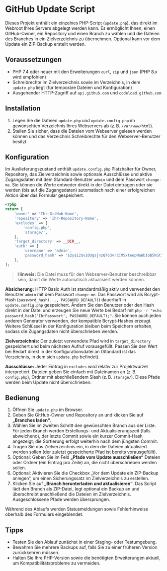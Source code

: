 # GitHub Update Script

Dieses Projekt enthält ein einzelnes PHP-Script (`update.php`), das direkt im Webroot Ihres Servers abgelegt werden kann. Es ermöglicht Ihnen, einen GitHub-Owner, ein Repository und einen Branch zu wählen und die Dateien des Branches in ein Zielverzeichnis zu übernehmen. Optional kann vor dem Update ein ZIP-Backup erstellt werden.

## Voraussetzungen
- PHP 7.4 oder neuer mit den Erweiterungen `curl`, `zip` und `json` (PHP 8.x wird empfohlen)
- Schreibrechte im Zielverzeichnis sowie im Verzeichnis, in dem `update.php` liegt (für temporäre Dateien und Konfiguration)
- Ausgehender HTTP-Zugriff auf `api.github.com` und `codeload.github.com`

## Installation
1. Legen Sie die Dateien `update.php` und `update.config.php` im gewünschten Verzeichnis Ihres Webservers ab (z. B. `/var/www/html`).
2. Stellen Sie sicher, dass die Dateien vom Webserver gelesen werden können und das Verzeichnis Schreibrechte für den Webserver-Benutzer besitzt.

## Konfiguration
Im Auslieferungszustand enthält `update.config.php` Platzhalter für Owner, Repository, das Zielverzeichnis sowie optionale Ausschlüsse und aktive Zugangsdaten mit dem Standard-Benutzer `admin` und dem Passwort `change-me`. Sie können die Werte entweder direkt in der Datei eintragen oder sie werden (bis auf die Zugangsdaten) automatisch nach einer erfolgreichen Aktion über das Formular gespeichert.

```php
<?php
return [
    'owner' => 'Ihr-GitHub-Name',
    'repository' => 'Ihr-Repository-Name',
    'excludes' => [
        'config.php',
        'storage/',
    ],
    'target_directory' => __DIR__,
    'auth' => [
        'username' => 'admin',
        'password_hash' => '$2y$12$v1OUgsjnzQ7o3vrZCMSxteopMaWbIoB5KGt7HlPgQuqIuMdKHo2Y2',
    ],
];
```

> **Hinweis:** Die Datei muss für den Webserver-Benutzer beschreibbar sein, damit die Werte automatisch aktualisiert werden können.

**Absicherung:** HTTP Basic Auth ist standardmäßig aktiv und verwendet den Benutzer `admin` mit dem Passwort `change-me`. Das Passwort wird als Bcrypt-Hash (`password_hash(..., PASSWORD_DEFAULT)`) dauerhaft in `update.config.php` gespeichert. Ändern Sie den Benutzer oder den Hash direkt in der Datei und erzeugen Sie neue Werte bei Bedarf mit `php -r "echo password_hash('IhrPasswort', PASSWORD_DEFAULT);"`. Sie können auch jeden anderen Generator verwenden, der kompatible Bcrypt-Hashes erzeugt. Weitere Schlüssel in der Konfiguration bleiben beim Speichern erhalten, sodass die Zugangsdaten nicht überschrieben werden.

**Zielverzeichnis:** Der zuletzt verwendete Pfad wird in `target_directory` gespeichert und beim nächsten Aufruf vorausgefüllt. Passen Sie den Wert bei Bedarf direkt in der Konfigurationsdatei an (Standard ist das Verzeichnis, in dem sich `update.php` befindet).

**Ausschlüsse:** Jeder Eintrag in `excludes` wird relativ zur Projektwurzel interpretiert. Dateien geben Sie einfach mit Dateinamen an (z. B. `config.php`), Ordner mit abschließendem Slash (z. B. `storage/`). Diese Pfade werden beim Update nicht überschrieben.

## Bedienung
1. Öffnen Sie `update.php` im Browser.
2. Geben Sie GitHub-Owner und Repository an und klicken Sie auf **„Branches laden“**.
3. Wählen Sie im zweiten Schritt den gewünschten Branch aus der Liste. Für jeden Branch werden Erstellungs- und Aktualisierungszeit (falls abweichend), der letzte Commit sowie ein kurzer Commit-Hash angezeigt; die Sortierung erfolgt weiterhin nach dem jüngsten Commit.
4. Tragen Sie das Zielverzeichnis ein, in dem die Dateien aktualisiert werden sollen (der zuletzt gespeicherte Pfad ist bereits vorausgefüllt).
5. Optional: Geben Sie im Feld **„Pfade vom Update ausschließen“** Dateien oder Ordner (ein Eintrag pro Zeile) an, die nicht überschrieben werden sollen.
6. Optional: Aktivieren Sie die Checkbox „Vor dem Update ein ZIP-Backup anlegen“, um einen Sicherungssatz im Zielverzeichnis zu erstellen.
7. Klicken Sie auf **„Branch herunterladen und aktualisieren“**. Das Script lädt den Branch als ZIP-Datei, legt optional ein Backup an und überschreibt anschließend die Dateien im Zielverzeichnis. Ausgeschlossene Pfade werden übersprungen.

Während des Ablaufs werden Statusmeldungen sowie Fehlerhinweise oberhalb des Formulars eingeblendet.

## Tipps
- Testen Sie den Ablauf zunächst in einer Staging- oder Testumgebung.
- Bewahren Sie mehrere Backups auf, falls Sie zu einer früheren Version zurückkehren müssen.
- Halten Sie Ihre PHP-Version sowie die benötigten Erweiterungen aktuell, um Kompatibilitätsprobleme zu vermeiden.

